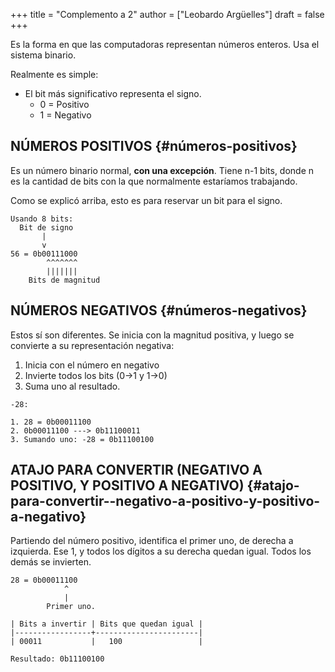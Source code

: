 +++
title = "Complemento a 2"
author = ["Leobardo Argüelles"]
draft = false
+++

Es la forma en que las computadoras representan números enteros.
Usa el sistema binario.

Realmente es simple:

-   El bit más significativo representa el signo.
    -   0 = Positivo
    -   1 = Negativo


## NÚMEROS POSITIVOS {#números-positivos}

Es un número binario normal, **con una excepción**. Tiene n-1 bits, donde
n es la cantidad de bits con la que normalmente estaríamos trabajando.

Como se explicó arriba, esto es para reservar un bit para el signo.

```text
Usando 8 bits:
  Bit de signo
       |
       v
56 = 0b00111000
        ^^^^^^^
        |||||||
    Bits de magnitud
```


## NÚMEROS NEGATIVOS {#números-negativos}

Estos sí son diferentes. Se inicia con la magnitud positiva, y luego
se convierte a su representación negativa:

1.  Inicia con el número en negativo
2.  Invierte todos los bits (0->1 y 1->0)
3.  Suma uno al resultado.

<!--listend-->

```text
-28:

1. 28 = 0b00011100
2. 0b00011100 ---> 0b11100011
3. Sumando uno: -28 = 0b11100100
```


## ATAJO PARA CONVERTIR (NEGATIVO A POSITIVO, Y POSITIVO A NEGATIVO) {#atajo-para-convertir--negativo-a-positivo-y-positivo-a-negativo}

Partiendo del número positivo, identifica el primer uno, de derecha a
izquierda.
Ese 1, y todos los dígitos a su derecha quedan igual.
Todos los demás se invierten.

```text
28 = 0b00011100
            ^
            |
        Primer uno.

| Bits a invertir | Bits que quedan igual |
|-----------------+-----------------------|
| 00011           |   100                 |

Resultado: 0b11100100
```
